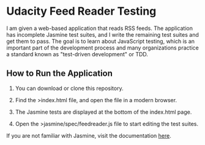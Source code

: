 # Udacity Feed Reader Testing
 I am given a web-based application that reads RSS feeds. The application has incomplete Jasmine test suites, and I write the remaining test suites and get them to pass. The goal is to learn about JavaScript testing, which is an important part of the development process and many organizations practice a standard known as "test-driven development" or TDD.
 
 ## How to Run the Application
 
1. You can download or clone this repository.

2. Find the >index.html file, and open the file in a modern browser.

3. The Jasmine tests are displayed at the bottom of the index.html page.

4. Open the >jasmine/spec/feedreader.js file to start editing the test suites.
 
 If you are not familiar with Jasmine, visit the documentation [here](https://jasmine.github.io).
 
